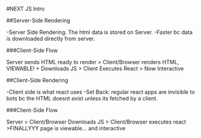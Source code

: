 #NEXT JS Intro

##Server-Side Rendering

-Server Side Rendering. The html data is stored on Server. -Faster bc data is downloaded directly from server.

###Client-Side Flow

Server sends HTML ready to render > Client/Browser renders HTML, VIEWABLE! + Downloads JS > Client Executes React > Now Interactive

##Client-Side Rendering

-Client side is what react uses -Set Back: regular react apps are invisible to bots bc the HTML doesnt exist unless its fetched by a client.

###Client-Side Flow

Server > Client/Browser Downloads JS > Client/Browser executes react >FINALLYYY page is viewable… and interactive
